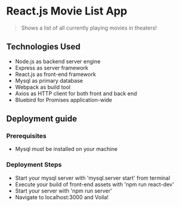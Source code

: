 # React.js Movie List App

> Shows a list of all currently playing movies in theaters!

## Technologies Used

- Node.js as backend server engine
- Express as server framework
- React.js as front-end framework
- Mysql as primary database
- Webpack as build tool
- Axios as HTTP client for both front and back end
- Bluebird for Promises application-wide

## Deployment guide
### Prerequisites
- Mysql must be installed on your machine

### Deployment Steps
- Start your mysql server with 'mysql.server start' from terminal
- Execute your build of front-end assets with 'npm run react-dev'
- Start your server with 'npm run server'
- Navigate to localhost:3000 and Voila!
